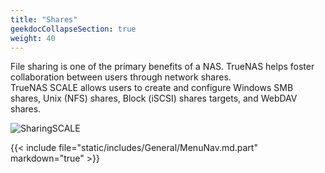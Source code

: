 ```yaml
---
title: "Shares"
geekdocCollapseSection: true
weight: 40
---
```


File sharing is one of the primary benefits of a NAS. TrueNAS helps foster collaboration between users through network shares.  
TrueNAS SCALE allows users to create and configure Windows SMB shares, Unix (NFS) shares, Block (iSCSI) shares targets, and WebDAV shares. 

![SharingSCALE](/images/SCALE/SharingSCALE.png "SCALE Sharing Screen")

{{< include file="static/includes/General/MenuNav.md.part" markdown="true" >}}
